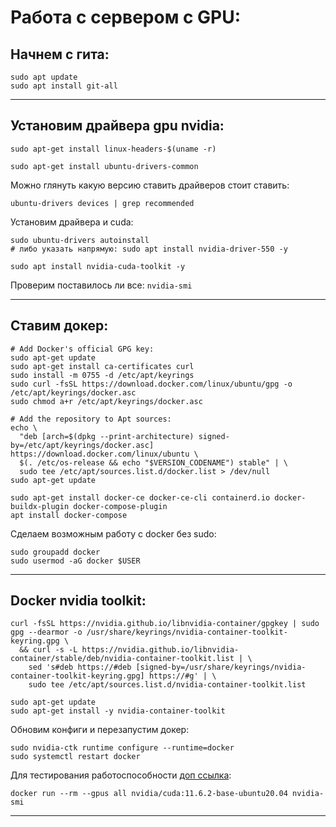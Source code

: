 # Работа с сервером с GPU:

## Начнем с гита:
```
sudo apt update
sudo apt install git-all
```




---
## Установим драйвера gpu nvidia:
```
sudo apt-get install linux-headers-$(uname -r)
```
```
sudo apt-get install ubuntu-drivers-common
```
Можно глянуть какую версию ставить драйверов стоит ставить:
```
ubuntu-drivers devices | grep recommended
```
Установим драйвера и cuda:
```
sudo ubuntu-drivers autoinstall
# либо указать напрямую: sudo apt install nvidia-driver-550 -y

sudo apt install nvidia-cuda-toolkit -y
```
Проверим поставилось ли все:
`nvidia-smi`

---

## Ставим докер:

```
# Add Docker's official GPG key:
sudo apt-get update
sudo apt-get install ca-certificates curl
sudo install -m 0755 -d /etc/apt/keyrings
sudo curl -fsSL https://download.docker.com/linux/ubuntu/gpg -o /etc/apt/keyrings/docker.asc
sudo chmod a+r /etc/apt/keyrings/docker.asc

# Add the repository to Apt sources:
echo \
  "deb [arch=$(dpkg --print-architecture) signed-by=/etc/apt/keyrings/docker.asc] https://download.docker.com/linux/ubuntu \
  $(. /etc/os-release && echo "$VERSION_CODENAME") stable" | \
  sudo tee /etc/apt/sources.list.d/docker.list > /dev/null
sudo apt-get update
```

```
sudo apt-get install docker-ce docker-ce-cli containerd.io docker-buildx-plugin docker-compose-plugin
apt install docker-compose
```
Сделаем возможным работу с docker без sudo:
```
sudo groupadd docker
sudo usermod -aG docker $USER
```

---
## Docker nvidia toolkit:
```
curl -fsSL https://nvidia.github.io/libnvidia-container/gpgkey | sudo gpg --dearmor -o /usr/share/keyrings/nvidia-container-toolkit-keyring.gpg \
  && curl -s -L https://nvidia.github.io/libnvidia-container/stable/deb/nvidia-container-toolkit.list | \
    sed 's#deb https://#deb [signed-by=/usr/share/keyrings/nvidia-container-toolkit-keyring.gpg] https://#g' | \
    sudo tee /etc/apt/sources.list.d/nvidia-container-toolkit.list
```

```
sudo apt-get update
sudo apt-get install -y nvidia-container-toolkit
```
Обновим конфиги и перезапустим докер:
```
sudo nvidia-ctk runtime configure --runtime=docker
sudo systemctl restart docker
```
Для тестирования работоспособности [доп ссылка](https://docs.nvidia.com/datacenter/cloud-native/container-toolkit/1.10.0/install-guide.html):
```
docker run --rm --gpus all nvidia/cuda:11.6.2-base-ubuntu20.04 nvidia-smi
```
---
